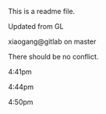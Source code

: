 This is a readme file.

Updated from GL

xiaogang@gitlab on master

There should be no conflict.

4:41pm

4:44pm

4:50pm
